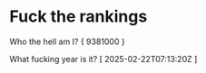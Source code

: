 # Fuck the rankings

Who the hell am I?
{ 9381000 }

What fucking year is it?
[ 2025-02-22T07:13:20Z ]
